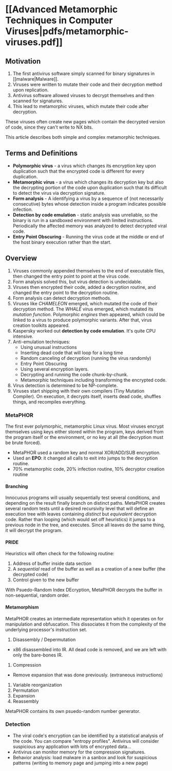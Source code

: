 # [[Advanced Metamorphic Techniques in Computer Viruses|pdfs/metamorphic-viruses.pdf]]

## Motivation
1. The first antivirus software simply scanned for binary signatures in [[malware|Malware]].
1. Viruses were written to mutate their code and their decryption method upon replication.
1. Antivirus software allowed viruses to decrypt themselves and then scanned for signatures.
1. This lead to metamorphic viruses, which mutate their code after decryption.

These viruses often create new pages which contain the decrypted version of code, since they can't write to NX bits.

This article describes both simple and complex metamorphic techniques.

## Terms and Definitions
* **Polymorphic virus** - a virus which changes its encryption key upon duplication such that the encrypted code is different for every duplication.
* **Metamorphic virus** - a virus which changes its decryption key but also the decrypting portion of the code upon duplication such that its difficult to detect the virus via decryption signature.
* **Form analysis** - A identifying a virus by a sequence of (not necessarily consecutive) bytes whose detection inside a program indicates possible infection.
* **Detection by code emulation** - static analysis was unreliable, so the binary is run in a sandboxed environment with limited instructions. Periodically the affected memory was analyzed to detect decrypted viral code.
* **Entry Point Obscuring** - Running the virus code at the middle or end of the host binary execution rather than the start.

## Overview
1. Viruses commonly appended themselves to the end of executable files, then changed the entry point to point at the virus code. 
1. Form analysis solved this, but virus detection is undecidable.
1. Viruses then encrypted their code, added a decryption routine, and changed the entry point to the decryption routine.
1. Form analysis can detect decryption methods.
1. Viruses like *CHAMELEON* emerged, which mutated the code of their decryption method. The *WHALE* virus emerged, which mutated its *mutation function*. Polymorphic *engines* then appeared, which could be linked to a virus to produce polymorphic variants. After that, virus creation toolkits appeared.
1. Kaspersky worked out **detection by code emulation**. It's quite CPU intensive.
1. Anti-emulation techniques:
    * Using unusual instructions
    * Inserting dead code that will loop for a long time
    * Random canceling of decryption (running the virus randomly)
    * Entry Point Obscuring
    * Using several encryption layers.
    * Decrypting and running the code chunk-by-chunk.
    * Metamorphic techniques including transforming the encrypted code.
1. Virus detection is determined to be NP-complete.
1. Viruses start shipping with their own compilers (Tiny Mutation Compiler). On execution, it decrypts itself, inserts dead code, shuffles things, and recompiles everything. 

### MetaPHOR
The first ever polymorphic, metamorphic Linux virus. Most viruses encrypt themselves using keys either stored within the program, keys derived from the program itself or the environment, or no key at all (the decryption must be brute forced). 

* MetaPHOR used a random key and normal XOR/ADD/SUB encryption.
* Used an **EPO**: it changed all calls to exit into jumps to the decryption routine.
* 70% metamorphic code, 20% infection routine, 10% decryptor creation routine 

#### Branching 
Innocuous programs will usually sequentially test several conditions, and depending on the result finally branch on distinct paths. MetaPHOR creates several random tests until a desired recursivity level that will define an execution tree with leaves containing *distinct* but *equivalent* decryption code. Rather than looping (which would set off heuristics) it jumps to a previous node in the tree, and executes. Since all leaves do the same thing, it will decrypt the program.

#### PRIDE
Heuristics will often check for the following routine:
1. Address of buffer inside data section
1. A *sequential* read of the buffer as well as a creation of a new buffer (the decrypted code)
1. Control given to the new buffer

With Psuedo-Random Index DEcryption, MetaPHOR decrypts the buffer in non-sequential, random order. 

#### Metamorphism
MetaPHOR creates an intermediate representation which it operates on for manipulation and obfuscation. This dissociates it from the complexity of the underlying processor's instruction set. 

1. Disassembly / Depermutation
  * x86 disassembled into IR. All dead code is removed, and we are left with only the bare-bones IR. 
1. Compression
  * Remove expansion that was done previously. (extraneous instructions)
1. Variable reorganization
1. Permutation
1. Expansion
1. Reassembly

MetaPHOR contains its own psuedo-random number generator.

### Detection
* The viral code's encryption can be identified by a statistical analysis of the code. You can compare "entropy profiles". Antivirus will consider suspicious any application with lots of encrypted data...
* Antivirus can monitor memory for the compression signatures.
* Behavior analysis: load malware in a sanbox and look for suspicious patterns (writing to memory page and jumping into a new page)
